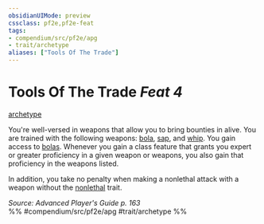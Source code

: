 ```yaml
---
obsidianUIMode: preview
cssclass: pf2e,pf2e-feat
tags:
- compendium/src/pf2e/apg
- trait/archetype
aliases: ["Tools Of The Trade"]
---
```

# Tools Of The Trade  *Feat 4*  
[archetype](/rules/traits/archetype.md)  


You're well-versed in weapons that allow you to bring bounties in alive. You are trained with the following weapons: [bola](/compendium/equipment/items/bola-apg.md), [sap](/compendium/equipment/items/sap.md), and [whip](/compendium/equipment/items/whip.md). You gain access to [bolas](/compendium/equipment/items/bola-apg.md). Whenever you gain a class feature that grants you expert or greater proficiency in a given weapon or weapons, you also gain that proficiency in the weapons listed.

In addition, you take no penalty when making a nonlethal attack with a weapon without the [nonlethal](/rules/traits/nonlethal.md) trait.

*Source: Advanced Player's Guide p. 163*  
%% #compendium/src/pf2e/apg #trait/archetype %%